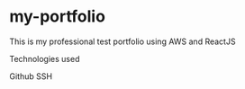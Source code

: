 # my-portfolio

This is my professional test portfolio using AWS and ReactJS

Technologies used

Github
SSH
